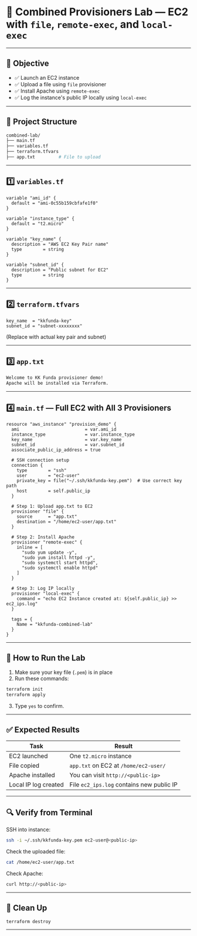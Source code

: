 

# 🧪 Combined Provisioners Lab — EC2 with `file`, `remote-exec`, and `local-exec`

---

## 🎯 Objective

* ✅ Launch an EC2 instance
* ✅ Upload a file using `file` provisioner
* ✅ Install Apache using `remote-exec`
* ✅ Log the instance's public IP locally using `local-exec`

---

## 📁 Project Structure

```bash
combined-lab/
├── main.tf
├── variables.tf
├── terraform.tfvars
├── app.txt         # File to upload
```

---

## 1️⃣ `variables.tf`

```hcl
variable "ami_id" {
  default = "ami-0c55b159cbfafe1f0"
}

variable "instance_type" {
  default = "t2.micro"
}

variable "key_name" {
  description = "AWS EC2 Key Pair name"
  type        = string
}

variable "subnet_id" {
  description = "Public subnet for EC2"
  type        = string
}
```

---

## 2️⃣ `terraform.tfvars`

```hcl
key_name  = "kkfunda-key"
subnet_id = "subnet-xxxxxxxx"
```

(Replace with actual key pair and subnet)

---

## 3️⃣ `app.txt`

```txt
Welcome to KK Funda provisioner demo!
Apache will be installed via Terraform.
```

---

## 4️⃣ `main.tf` — Full EC2 with All 3 Provisioners

```hcl
resource "aws_instance" "provision_demo" {
  ami                         = var.ami_id
  instance_type               = var.instance_type
  key_name                    = var.key_name
  subnet_id                   = var.subnet_id
  associate_public_ip_address = true

  # SSH connection setup
  connection {
    type        = "ssh"
    user        = "ec2-user"
    private_key = file("~/.ssh/kkfunda-key.pem")  # Use correct key path
    host        = self.public_ip
  }

  # Step 1: Upload app.txt to EC2
  provisioner "file" {
    source      = "app.txt"
    destination = "/home/ec2-user/app.txt"
  }

  # Step 2: Install Apache
  provisioner "remote-exec" {
    inline = [
      "sudo yum update -y",
      "sudo yum install httpd -y",
      "sudo systemctl start httpd",
      "sudo systemctl enable httpd"
    ]
  }

  # Step 3: Log IP locally
  provisioner "local-exec" {
    command = "echo EC2 Instance created at: ${self.public_ip} >> ec2_ips.log"
  }

  tags = {
    Name = "kkfunda-combined-lab"
  }
}
```

---

## 🚀 How to Run the Lab

1. Make sure your key file (`.pem`) is in place
2. Run these commands:

```bash
terraform init
terraform apply
```

3. Type `yes` to confirm.

---

## ✅ Expected Results

| Task                 | Result                                    |
| -------------------- | ----------------------------------------- |
| EC2 launched         | One `t2.micro` instance                   |
| File copied          | `app.txt` on EC2 at `/home/ec2-user/`     |
| Apache installed     | You can visit `http://<public-ip>`        |
| Local IP log created | File `ec2_ips.log` contains new public IP |

---

## 🔍 Verify from Terminal

SSH into instance:

```bash
ssh -i ~/.ssh/kkfunda-key.pem ec2-user@<public-ip>
```

Check the uploaded file:

```bash
cat /home/ec2-user/app.txt
```

Check Apache:

```bash
curl http://<public-ip>
```

---

## 🧹 Clean Up

```bash
terraform destroy
```

---
